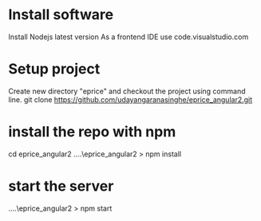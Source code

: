 # Install software
 Install Nodejs latest version
 As a frontend IDE use code.visualstudio.com

# Setup project
 Create new directory "eprice" and checkout the project using command line. 
 git clone https://github.com/udayangaranasinghe/eprice_angular2.git

# install the repo with npm
 cd eprice_angular2
 ....\eprice_angular2 > npm install 
 
# start the server
....\eprice_angular2 > npm start 




